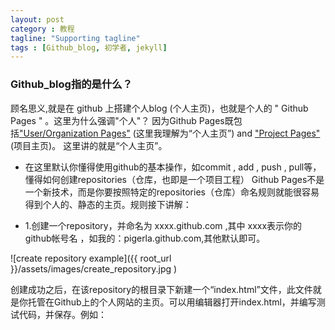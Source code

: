 ```yaml
---
layout: post
category : 教程
tagline: "Supporting tagline"
tags : [Github_blog, 初学者, jekyll]
---
```


### Github_blog指的是什么？

顾名思义,就是在 github 上搭建个人blog (个人主页)，也就是个人的 " Github Pages " 。这里为什么强调"个人"？
因为Github Pages既包括["User/Organization Pages"](https://help.github.com/articles/user-organization-and-project-pages "点击可查看官方文档说明")
(这里我理解为“个人主页”) and ["Project Pages"](https://help.github.com/articles/user-organization-and-project-pages "点击可查看官方文档说明")(项目主页)。
这里讲的就是“个人主页”。
<!--break-->

+ 在这里默认你懂得使用github的基本操作，如commit , add , push , pull等，懂得如何创建repositories（仓库，也即是一个项目工程）
Github Pages不是一个新技术，而是你要按照特定的repositories（仓库）命名规则就能很容易得到个人的、静态的主页。规则接下讲解：

- 1.创建一个repository，并命名为 xxxx.github.com ,其中 xxxx表示你的github帐号名 ，如我的：pigerla.github.com,其他默认即可。

![create repository example]({{ root_url }}/assets/images/create_repository.jpg )

创建成功之后，在该repository的根目录下新建一个“index.html”文件，此文件就是你托管在Github上的个人网站的主页。可以用编辑器打开index.html，并编写测试代码，并保存。例如：